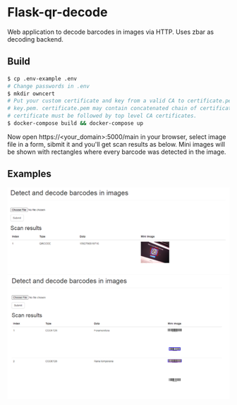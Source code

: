 # Flask-qr-decode

Web application to decode barcodes in images via HTTP. Uses zbar as decoding backend.

## Build

```bash
$ cp .env-example .env
# Change passwords in .env
$ mkdir owncert
# Put your custom certificate and key from a valid CA to certificate.pem and
# key.pem. certificate.pem may contain concatenated chain of certificates. Site
# certificate must be followed by top level CA certificates.
$ docker-compose build && docker-compose up
```

Now open https://<your_domain>:5000/main in your browser, select image file in a form, sibmit it and you'll get scan results as below. Mini images will be shown with rectangles where every barcode was detected in the image.

## Examples

![scan_results1](examples/scan_results1.png)
![scan_results2](examples/scan_results2.png)
